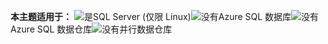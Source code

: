 <Token>**本主题适用于：** ![是](media/yes.png)SQL Server (仅限 Linux)![没有](media/no.png)Azure SQL 数据库![没有](media/no.png)Azure SQL 数据仓库![没有](media/no.png)并行数据仓库</Token>